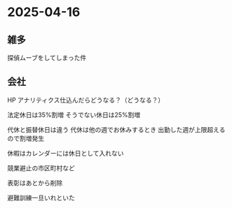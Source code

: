 # 2025-04-16 

## 雑多
探偵ムーブをしてしまった件

## 会社
HP アナリティクス仕込んだらどうなる？（どうなる？）

法定休日は35%割増
そうでない休日は25%割増

代休と振替休日は違う
代休は他の週でお休みするとき
出勤した週が上限超えるので割増発生

休暇はカレンダーには休日として入れない

競業避止の市区町村など

表彰はあとから削除

避難訓練一旦いれといた
